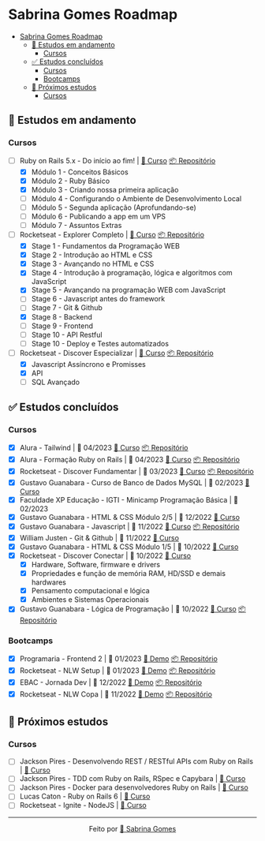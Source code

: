# Sabrina Gomes Roadmap

- [Sabrina Gomes Roadmap](#sabrina-gomes-roadmap)
  - [📑 Estudos em andamento](#-estudos-em-andamento)
    - [Cursos](#cursos)
    <!-- - [Bootcamps](#bootcamps) -->
  - [✅ Estudos concluídos](#-estudos-concluídos)
    - [Cursos](#cursos-1)
    - [Bootcamps](#bootcamps-1)
  - [🎯 Próximos estudos](#-próximos-estudos)
    - [Cursos](#cursos-2)
    <!-- - [Bootcamps](#bootcamps-2) -->

## 📑 Estudos em andamento

### Cursos

- [ ] Ruby on Rails 5.x - Do início ao fim! | [🔗 Curso](https://www.udemy.com/share/101t8C3@3eAod2UJWE-VSMF2JQO4wtDv2bNzRQqxBFY8A4K63xg4PJrnDsVFl2rXwfe2SdUvhQ==/) [📦 Repositório](https://github.com/sabrinagomesb/jp-ruby-on-rails)
  - [x] Módulo 1 - Conceitos Básicos
  - [x] Módulo 2 - Ruby Básico
  - [x] Módulo 3 - Criando nossa primeira aplicação
  - [ ] Módulo 4 - Configurando o Ambiente de Desenvolvimento Local
  - [ ] Módulo 5 - Segunda aplicação (Aprofundando-se)
  - [ ] Módulo 6 - Publicando a app em um VPS
  - [ ] Módulo 7 - Assuntos Extras   
- [ ] Rocketseat - Explorer Completo | [🔗 Curso](https://www.rocketseat.com.br/explorer) [📦 Repositório](https://github.com/sabrinagomesb/rs-explorer)
  - [x] Stage 1 - Fundamentos da Programação WEB
  - [x] Stage 2 - Introdução ao HTML e CSS
  - [x] Stage 3 - Avançando no HTML e CSS
  - [x] Stage 4 - Introdução à programação, lógica e algoritmos com JavaScript
  - [x] Stage 5 - Avançando na programação WEB com JavaScript
  - [ ] Stage 6 - Javascript antes do framework
  - [ ] Stage 7 - Git & Github
  - [x] Stage 8 - Backend
  - [ ] Stage 9 - Frontend
  - [ ] Stage 10 - API Restful
  - [ ] Stage 10 - Deploy e Testes automatizados
- [ ] Rocketseat - Discover Especializar | [🔗 Curso](https://app.rocketseat.com.br/discover/trails/especializar) [📦 Repositório](https://github.com/sabrinagomesb/rs-trilha-especializar)
  - [x] Javascript Assíncrono e Promisses
  - [x] API
  - [ ] SQL Avançado
    
<!-- ### Bootcamps -->

## ✅ Estudos concluídos

### Cursos

- [x] Alura - Tailwind | 📅 04/2023 [🔗 Curso](https://www.alura.com.br/conteudo/tailwind-css-estilizando-pagina-classes-utilitarias) [📦 Repositório](https://github.com/sabrinagomesb/alura-tailwind)
- [x] Alura - Formação Ruby on Rails | 📅 04/2023 [🔗 Curso](https://cursos.alura.com.br/formacao-ruby-on-rails) [📦 Repositório](https://github.com/sabrinagomesb/alura-trilha-ruby)
- [x] Rocketseat - Discover Fundamentar | 📅 03/2023 [🔗 Curso](https://app.rocketseat.com.br/discover/trails/fundamentar) [📦 Repositório](https://github.com/sabrinagomesb/rs-trilha-fundamentar)
- [x] Gustavo Guanabara - Curso de Banco de Dados MySQL | 📅 02/2023 [🔗 Curso](https://www.youtube.com/playlist?list=PLHz_AreHm4dkBs-795Dsgvau_ekxg8g1r)
- [x] Faculdade XP Educação - IGTI - Minicamp Programação Básica | 📅 02/2023 
- [x] Gustavo Guanabara - HTML & CSS Módulo 2/5 | 📅 12/2022 [🔗 Curso](https://www.youtube.com/watch?v=vPNIAJ9B4hg&list=PLHz_AreHm4dlUpEXkY1AyVLQGcpSgVF8s)
- [x] Gustavo Guanabara - Javascript | 📅 11/2022 [🔗 Curso](https://www.youtube.com/playlist?list=PLHz_AreHm4dlsK3Nr9GVvXCbpQyHQl1o1) [📦 Repositório](https://github.com/sabrinagomesb/gb-javascript-iniciante)
- [x] William Justen - Git & Github | 📅 11/2022 [🔗 Curso](https://www.youtube.com/playlist?list=PLlAbYrWSYTiPA2iEiQ2PF_A9j__C4hi0A)
- [x] Gustavo Guanabara - HTML & CSS Módulo 1/5 | 📅 10/2022 [🔗 Curso](https://www.youtube.com/playlist?list=PLHz_AreHm4dkZ9-atkcmcBaMZdmLHft8n)
- [x] Rocketseat - Discover Conectar | 📅 10/2022 [🔗 Curso](https://app.rocketseat.com.br/discover/trails/conectar)
  - [x] Hardware, Software, firmware e drivers
  - [x] Propriedades e função de memória RAM, HD/SSD e demais hardwares
  - [x] Pensamento computacional e lógica
  - [x] Ambientes e Sistemas Operacionais
- [x] Gustavo Guanabara - Lógica de Programação | 📅 10/2022 [🔗 Curso](https://www.youtube.com/playlist?list=PLHz_AreHm4dmSj0MHol_aoNYCSGFqvfXV) [📦 Repositório](https://github.com/sabrinagomesb/gb-logica-programacao)

### Bootcamps

- [x] Programaria - Frontend 2 | 📅 01/2023 [🎁 Demo](https://sabrinagomesb.github.io/programaria-frontend2/) [📦 Repositório](https://github.com/sabrinagomesb/programaria-frontend2)
- [x] Rocketseat - NLW Setup | 📅 01/2023 [🎁 Demo](https://sabrinagomesb.github.io/rs-nlw-setup/) [📦 Repositório](https://github.com/sabrinagomesb/rs-nlw-setup)
- [x] EBAC - Jornada Dev | 📅 12/2022 [🎁 Demo](https://sabrinagomesb.github.io/ebac-devweek/) [📦 Repositório](https://github.com/sabrinagomesb/ebac-devweek)
- [x] Rocketseat - NLW Copa | 📅 11/2022 [🎁 Demo](https://sabrinagomesb.github.io/rs-nlw-copa/) [📦 Repositório](https://github.com/sabrinagomesb/rs-nlw-copa)

## 🎯 Próximos estudos

### Cursos

- [ ] Jackson Pires - Desenvolvendo REST / RESTful APIs com Ruby on Rails | [🔗 Curso](https://www.udemy.com/share/101FZ63@PQgmuG8k_zvdl58f3LxTW-pQUB7mK-2f5btmTzQtreH587B2w7KBLdbvmh8zCi2WfA==/)
- [ ] Jackson Pires - TDD com Ruby on Rails, RSpec e Capybara | [🔗 Curso](https://www.udemy.com/share/1028cQ3@fE_Kbwqqhp3ZRJzYRSTO8iPTfb3O8aLoplNcVIePEGbMQi7dk-e41Xc9TRMweg78sg==/)
- [ ] Jackson Pires - Docker para desenvolvedores Ruby on Rails | [🔗 Curso](https://www.udemy.com/share/1022B43@h0-QZy8PmSEK52oG3isDjnVcCLItEFeFUYcJkzeSZxeUMawRPj31jg48Qdca2X4P5A==/)
- [ ] Lucas Caton - Ruby on Rails 6 | [🔗 Curso](https://curso-lucascaton.club.hotmart.com/)
- [ ] Rocketseat - Ignite - NodeJS | [🔗 Curso](https://app.rocketseat.com.br/discover/trails/especializar)

<!-- ### Bootcamps -->

---

<p align="center">Feito por <a href="https://github.com/sabrinagomesb">💫 Sabrina Gomes</a></p>
